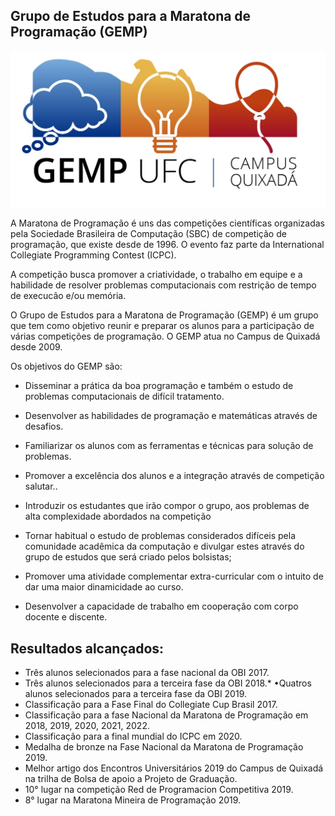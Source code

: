 ## Grupo de Estudos para a Maratona de Programação (GEMP)

![](logo.jpg)

A Maratona de Programação é uns das competições científicas organizadas pela Sociedade Brasileira de Computação (SBC) de competição de programação, que existe desde de 1996. O evento faz parte da International Collegiate Programming Contest (ICPC). 

A competição busca promover a criatividade, o trabalho em equipe e a habilidade de resolver problemas computacionais com restrição de tempo de execucão e/ou memória.

O Grupo de Estudos para a Maratona de Programação (GEMP) é um grupo que tem como objetivo reunir e preparar os alunos para a participação de várias competições de programação. O GEMP atua no Campus de Quixadá desde 2009. 

Os objetivos do GEMP são:
* Disseminar a prática da boa programação e também o estudo de problemas computacionais
de difícil tratamento.
* Desenvolver as habilidades de programação e matemáticas através de desafios.
* Familiarizar os alunos com as ferramentas e técnicas para solução de problemas.
* Promover a excelência dos alunos e a integração através de competição salutar..
* Introduzir os estudantes que irão compor o grupo, aos problemas de alta complexidade abordados na competição
* Tornar habitual o estudo de problemas considerados difíceis pela comunidade acadêmica da computação e divulgar estes através do grupo de estudos que será criado pelos bolsistas;
* Promover uma atividade complementar extra-curricular com o intuito de dar uma maior dinamicidade ao curso.

* Desenvolver a capacidade de trabalho em cooperação com corpo docente e discente.

## Resultados alcançados: 
* Três alunos selecionados para a fase nacional da OBI 2017.
* Três alunos selecionados para a terceira fase da OBI 2018.* •Quatros alunos selecionados para a terceira fase da OBI 2019.
* Classificação para a Fase Final do Collegiate Cup Brasil 2017.
* Classificação para a fase Nacional da Maratona de Programação em 2018, 2019, 2020, 2021, 2022.
* Classificação para a final mundial do ICPC em 2020.
* Medalha de bronze na Fase Nacional da Maratona de Programação 2019.
* Melhor artigo dos Encontros Universitários 2019 do Campus de Quixadá na trilha de Bolsa
de apoio a Projeto de Graduação.
* 10° lugar na competição Red de Programacion Competitiva 2019.
* 8° lugar na Maratona Mineira de Programação 2019.
 
